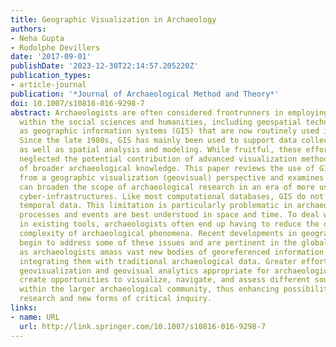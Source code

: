 ```yaml
---
title: Geographic Visualization in Archaeology
authors:
- Neha Gupta
- Rodolphe Devillers
date: '2017-09-01'
publishDate: '2023-12-30T22:14:57.205220Z'
publication_types:
- article-journal
publication: '*Journal of Archaeological Method and Theory*'
doi: 10.1007/s10816-016-9298-7
abstract: Archaeologists are often considered frontrunners in employing spatial approaches
  within the social sciences and humanities, including geospatial technologies such
  as geographic information systems (GIS) that are now routinely used in archaeology.
  Since the late 1980s, GIS has mainly been used to support data collection and management
  as well as spatial analysis and modeling. While fruitful, these efforts have arguably
  neglected the potential contribution of advanced visualization methods to the generation
  of broader archaeological knowledge. This paper reviews the use of GIS in archaeology
  from a geographic visualization (geovisual) perspective and examines how these methods
  can broaden the scope of archaeological research in an era of more user-friendly
  cyber-infrastructures. Like most computational databases, GIS do not easily support
  temporal data. This limitation is particularly problematic in archaeology because
  processes and events are best understood in space and time. To deal with such shortcomings
  in existing tools, archaeologists often end up having to reduce the diversity and
  complexity of archaeological phenomena. Recent developments in geographic visualization
  begin to address some of these issues and are pertinent in the globalized world
  as archaeologists amass vast new bodies of georeferenced information and work towards
  integrating them with traditional archaeological data. Greater effort in developing
  geovisualization and geovisual analytics appropriate for archaeological data can
  create opportunities to visualize, navigate, and assess different sources of information
  within the larger archaeological community, thus enhancing possibilities for collaborative
  research and new forms of critical inquiry.
links:
- name: URL
  url: http://link.springer.com/10.1007/s10816-016-9298-7
---
```

